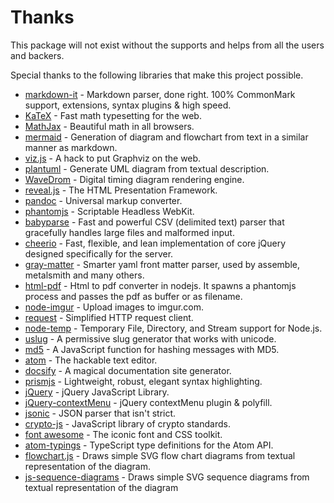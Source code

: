 # Thanks
This package will not exist without the supports and helps from all the users and backers.

Special thanks to the following libraries that make this project possible.

* [markdown-it](https://github.com/markdown-it/markdown-it) - Markdown parser, done right. 100% CommonMark support, extensions, syntax plugins & high speed.
* [KaTeX](https://github.com/Khan/KaTeX) - Fast math typesetting for the web.
* [MathJax](https://github.com/mathjax/MathJax) - Beautiful math in all browsers.
* [mermaid](https://github.com/knsv/mermaid) - Generation of diagram and flowchart from text in a similar manner as markdown.
* [viz.js](https://github.com/mdaines/viz.js) - A hack to put Graphviz on the web.
* [plantuml](https://github.com/plantuml/plantuml) - Generate UML diagram from textual description.
* [WaveDrom](https://github.com/drom/wavedrom) - Digital timing diagram rendering engine.
* [reveal.js](https://github.com/hakimel/reveal.js) - The HTML Presentation Framework.
* [pandoc](https://github.com/jgm/pandoc) - Universal markup converter.
* [phantomjs](https://github.com/ariya/phantomjs) - Scriptable Headless WebKit.
* [babyparse](https://github.com/mholt/PapaParse) - Fast and powerful CSV (delimited text) parser that gracefully handles large files and malformed input.
* [cheerio](https://github.com/cheeriojs/cheerio) - Fast, flexible, and lean implementation of core jQuery designed specifically for the server.
* [gray-matter](https://github.com/jonschlinkert/gray-matter) - Smarter yaml front matter parser, used by assemble, metalsmith and many others.
* [html-pdf](https://github.com/marcbachmann/node-html-pdf) - Html to pdf converter in nodejs. It spawns a phantomjs process and passes the pdf as buffer or as filename.
* [node-imgur](https://github.com/kaimallea/node-imgur) - Upload images to imgur.com.
* [request](https://github.com/request/request) - Simplified HTTP request client.
* [node-temp](https://github.com/bruce/node-temp) - Temporary File, Directory, and Stream support for Node.js.
* [uslug](https://github.com/jeremys/uslug) - A permissive slug generator that works with unicode.
* [md5](https://github.com/pvorb/node-md5) - A JavaScript function for hashing messages with MD5.
* [atom](https://github.com/atom/atom) - The hackable text editor.
* [docsify](https://docsify.js.org/#/) - A magical documentation site generator.
* [prismjs](https://github.com/PrismJS/prism) - Lightweight, robust, elegant syntax highlighting.
* [jQuery](https://github.com/jquery/jquery) - jQuery JavaScript Library.
* [jQuery-contextMenu](https://github.com/swisnl/jQuery-contextMenu) - jQuery contextMenu plugin & polyfill.
* [jsonic](https://github.com/rjrodger/jsonic) - JSON parser that isn't strict.
* [crypto-js](https://github.com/brix/crypto-js) - JavaScript library of crypto standards.
* [font awesome](https://github.com/FortAwesome/Font-Awesome) - The iconic font and CSS toolkit.
* [atom-typings](https://github.com/GlenCFL/atom-typings) - TypeScript type definitions for the Atom API.
* [flowchart.js](https://github.com/adrai/flowchart.js) - Draws simple SVG flow chart diagrams from textual representation of the diagram.
* [js-sequence-diagrams](https://github.com/bramp/js-sequence-diagrams) - Draws simple SVG sequence diagrams from textual representation of the diagram
